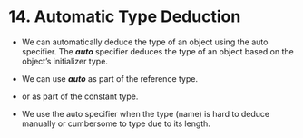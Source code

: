 # 14. Automatic Type Deduction

- We can automatically deduce the type of an object using the auto specifier. The ***auto*** specifier deduces the type of an object based on the object’s initializer type.
- We can use ***auto*** as part of the reference type.
- or as part of the constant type.

- We use the auto specifier when the type (name) is hard to deduce manually or cumbersome to type due to its length.
